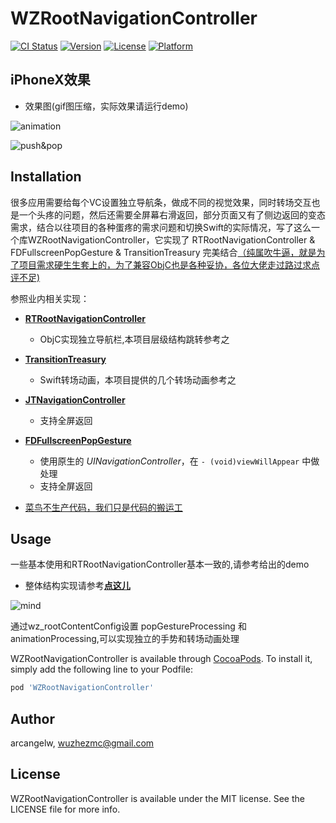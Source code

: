 # WZRootNavigationController

[![CI Status](http://img.shields.io/travis/arcangelw/WZRootNavigationController.svg?style=flat)](https://travis-ci.org/arcangelw/WZRootNavigationController)
[![Version](https://img.shields.io/cocoapods/v/WZRootNavigationController.svg?style=flat)](http://cocoapods.org/pods/WZRootNavigationController)
[![License](https://img.shields.io/cocoapods/l/WZRootNavigationController.svg?style=flat)](http://cocoapods.org/pods/WZRootNavigationController)
[![Platform](https://img.shields.io/cocoapods/p/WZRootNavigationController.svg?style=flat)](http://cocoapods.org/pods/WZRootNavigationController)

## iPhoneX效果

* 效果图(gif图压缩，实际效果请运行demo)

![animation](https://github.com/arcangelw/WZRootNavigationController/blob/master/ScreenShot/animation.gif)
 

![push&pop](https://github.com/arcangelw/WZRootNavigationController/blob/master/ScreenShot/push&pop.gif)


## Installation
很多应用需要给每个VC设置独立导航条，做成不同的视觉效果，同时转场交互也是一个头疼的问题，然后还需要全屏幕右滑返回，部分页面又有了侧边返回的变态需求，结合以往项目的各种蛋疼的需求问题和切换Swift的实际情况，写了这么一个库WZRootNavigationController，它实现了 RTRootNavigationController & FDFullscreenPopGesture & 
TransitionTreasury 完美结合[（纯属吹牛逼，就是为了项目需求硬生生套上的，为了兼容ObjC也是各种妥协，各位大佬走过路过求点评不足)]()


参照业内相关实现：

- [**RTRootNavigationController**](https://github.com/rickytan/RTRootNavigationController) 
  - ObjC实现独立导航栏,本项目层级结构跳转参考之

- [**TransitionTreasury**](https://github.com/DianQK/TransitionTreasury) 
  - Swift转场动画，本项目提供的几个转场动画参考之

- [**JTNavigationController**](https://github.com/JNTian/JTNavigationController)
  - 支持全屏返回
- [**FDFullscreenPopGesture**](https://github.com/forkingdog/FDFullscreenPopGesture)
  - 使用原生的 *UINavigationController*，在 `- (void)viewWillAppear` 中做处理
  - 支持全屏返回

- [菜鸟不生产代码，我们只是代码的搬运工]()




## Usage

一些基本使用和RTRootNavigationController基本一致的,请参考给出的demo

- 整体结构实现请参考[**点这儿**](https://github.com/arcangelw/WZRootNavigationController/blob/master/WZRootNavigaionController.mindnode)

![mind](https://github.com/arcangelw/WZRootNavigationController/blob/master/ScreenShot/mind.png)


通过wz_rootContentConfig设置 popGestureProcessing 和 animationProcessing,可以实现独立的手势和转场动画处理


WZRootNavigationController is available through [CocoaPods](http://cocoapods.org). To install
it, simply add the following line to your Podfile:

```ruby
pod 'WZRootNavigationController'
```

## Author

arcangelw, wuzhezmc@gmail.com

## License

WZRootNavigationController is available under the MIT license. See the LICENSE file for more info.
